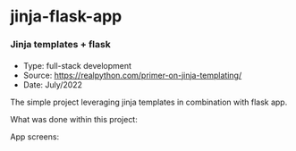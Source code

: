 # jinja-flask-app
### Jinja templates + flask

####
- Type: full-stack development
- Source: https://realpython.com/primer-on-jinja-templating/
- Date: July/2022

The simple project leveraging jinja templates in combination with flask app.

What was done within this project:


App screens:
